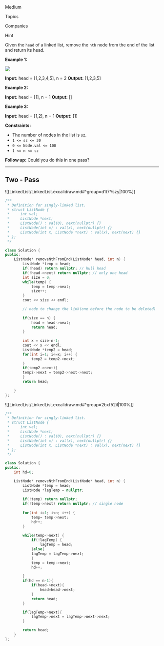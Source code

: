 Medium

Topics

Companies

Hint

Given the `head` of a linked list, remove the `nth` node from the end of the list and return its head.

**Example 1:**

![](https://assets.leetcode.com/uploads/2020/10/03/remove_ex1.jpg)

**Input:** head = [1,2,3,4,5], n = 2
**Output:** [1,2,3,5]

**Example 2:**

**Input:** head = [1], n = 1
**Output:** []

**Example 3:**

**Input:** head = [1,2], n = 1
**Output:** [1]

**Constraints:**

- The number of nodes in the list is `sz`.
- `1 <= sz <= 30`
- `0 <= Node.val <= 100`
- `1 <= n <= sz`

**Follow up:** Could you do this in one pass?

---

## Two - Pass

![[LinkedList/LinkedList.excalidraw.md#^group=d1t7Yszy|100%]]


```cpp
/**
 * Definition for singly-linked list.
 * struct ListNode {
 *     int val;
 *     ListNode *next;
 *     ListNode() : val(0), next(nullptr) {}
 *     ListNode(int x) : val(x), next(nullptr) {}
 *     ListNode(int x, ListNode *next) : val(x), next(next) {}
 * };
 */

class Solution {
public:
    ListNode* removeNthFromEnd(ListNode* head, int n) {
        ListNode *temp = head;
        if(!head) return nullptr; // hull head
        if(!head->next) return nullptr; // only one head
        int size = 0;
        while(temp) {
            temp = temp->next;
            size++;
        }
        cout << size << endl;

        // node to change the link(one before the node to be deleted)
        
        if(size == n) {
            head = head->next;
            return head;
        }
        
        int x = size-n-1;
        cout << x << endl;
        ListNode *temp2 = head;
        for(int i=1; i<=x; i++) {
            temp2 = temp2->next;
        }
        if(temp2->next){
        temp2->next = temp2->next->next;
        }
        return head;
        
    }
};


```

![[LinkedList/LinkedList.excalidraw.md#^group=2bxf52il|100%]]


```cpp
/**
 * Definition for singly-linked list.
 * struct ListNode {
 *     int val;
 *     ListNode *next;
 *     ListNode() : val(0), next(nullptr) {}
 *     ListNode(int x) : val(x), next(nullptr) {}
 *     ListNode(int x, ListNode *next) : val(x), next(next) {}
 * };
 */

class Solution {
public:
    int hd=0;

    ListNode* removeNthFromEnd(ListNode* head, int n) {
        ListNode *temp = head;
        ListNode *lagTemp = nullptr;
        
        if(!temp) return nullptr;
        if(!temp->next) return nullptr; // single node
       
        for(int i=1; i<n; i++) {
            temp= temp->next;
            hd++;
        }
        
        while(temp->next) {
            if(!lagTemp) {
                lagTemp = head;
            }else{
            lagTemp = lagTemp->next;
            }
            temp = temp->next;
            hd++;

        }
        if(hd == n-1){
            if(head->next){
                head=head->next;
            }
            return head;
        }

        if(lagTemp->next){
            lagTemp->next = lagTemp->next->next;
        }

        return head;
    }
};

```

